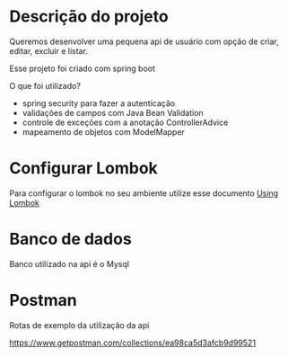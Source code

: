 # Descrição do projeto
Queremos desenvolver uma pequena api de usuário com opção de criar, editar, excluir e listar.

Esse projeto foi criado com spring boot

O que foi utilizado?

- spring security para fazer a autenticação
- validações de campos com Java Bean Validation
- controle de exceções com a anotação ControllerAdvice
- mapeamento de objetos com ModelMapper

# Configurar Lombok

Para configurar o lombok no seu ambiente utilize esse documento [Using Lombok](https://projectlombok.org/setup/overview)

# Banco de dados

Banco utilizado na api é o Mysql

# Postman

Rotas de exemplo da utilização da api

https://www.getpostman.com/collections/ea98ca5d3afcb9d99521
